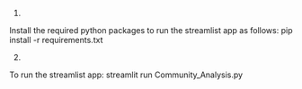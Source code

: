 1. 
Install the required python packages to run the streamlist app as follows:
pip install -r requirements.txt

2. 
To run the streamlist app:
streamlit run Community_Analysis.py
